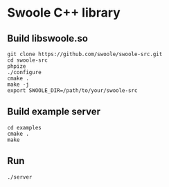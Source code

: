Swoole C++ library
==========


Build libswoole.so
------
```shell
git clone https://github.com/swoole/swoole-src.git
cd swoole-src
phpize
./configure
cmake .
make -j
export SWOOLE_DIR=/path/to/your/swoole-src
```

Build example server
------
```shell
cd examples
cmake .
make
```

Run
------
```shell
./server
```
